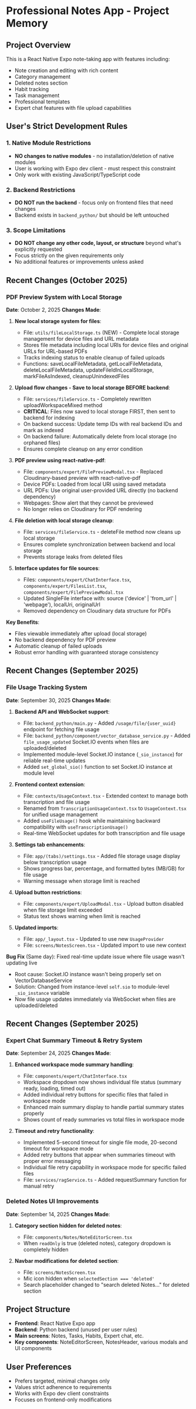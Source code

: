# Professional Notes App - Project Memory

## Project Overview
This is a React Native Expo note-taking app with features including:
- Note creation and editing with rich content
- Category management 
- Deleted notes section
- Habit tracking
- Task management
- Professional templates
- Expert chat features with file upload capabilities

## User's Strict Development Rules

### 1. Native Module Restrictions
- **NO changes to native modules** - no installation/deletion of native modules
- User is working with Expo dev client - must respect this constraint
- Only work with existing JavaScript/TypeScript code

### 2. Backend Restrictions  
- **DO NOT run the backend** - focus only on frontend files that need changes
- Backend exists in `backend_python/` but should be left untouched

### 3. Scope Limitations
- **DO NOT change any other code, layout, or structure** beyond what's explicitly requested
- Focus strictly on the given requirements only
- No additional features or improvements unless asked

## Recent Changes (October 2025)

### PDF Preview System with Local Storage
**Date**: October 2, 2025
**Changes Made**:
1. **New local storage system for files**:
   - File: `utils/fileLocalStorage.ts` (NEW) - Complete local storage management for device files and URL metadata
   - Stores file metadata including local URIs for device files and original URLs for URL-based PDFs
   - Tracks indexing status to enable cleanup of failed uploads
   - Functions: saveLocalFileMetadata, getLocalFileMetadata, deleteLocalFileMetadata, updateFileIdInLocalStorage, markFileAsIndexed, cleanupUnindexedFiles

2. **Upload flow changes - Save to local storage BEFORE backend**:
   - File: `services/fileService.ts` - Completely rewritten uploadWorkspaceMixed method
   - **CRITICAL**: Files now saved to local storage FIRST, then sent to backend for indexing
   - On backend success: Update temp IDs with real backend IDs and mark as indexed
   - On backend failure: Automatically delete from local storage (no orphaned files)
   - Ensures complete cleanup on any error condition

3. **PDF preview using react-native-pdf**:
   - File: `components/expert/FilePreviewModal.tsx` - Replaced Cloudinary-based preview with react-native-pdf
   - Device PDFs: Loaded from local URI using saved metadata
   - URL PDFs: Use original user-provided URL directly (no backend dependency)
   - Webpages: Show alert that they cannot be previewed
   - No longer relies on Cloudinary for PDF rendering

4. **File deletion with local storage cleanup**:
   - File: `services/fileService.ts` - deleteFile method now cleans up local storage
   - Ensures complete synchronization between backend and local storage
   - Prevents storage leaks from deleted files

5. **Interface updates for file sources**:
   - Files: `components/expert/ChatInterface.tsx`, `components/expert/FilesList.tsx`, `components/expert/FilePreviewModal.tsx`
   - Updated SingleFile interface with: source ('device' | 'from_url' | 'webpage'), localUri, originalUrl
   - Removed dependency on Cloudinary data structure for PDFs

**Key Benefits**:
- Files viewable immediately after upload (local storage)
- No backend dependency for PDF preview
- Automatic cleanup of failed uploads
- Robust error handling with guaranteed storage consistency

## Recent Changes (September 2025)

### File Usage Tracking System
**Date**: September 30, 2025
**Changes Made**:
1. **Backend API and WebSocket support**:
   - File: `backend_python/main.py` - Added `/usage/file/{user_uuid}` endpoint for fetching file usage
   - File: `backend_python/component/vector_database_service.py` - Added `file_usage_updated` Socket.IO events when files are uploaded/deleted
   - Implemented module-level Socket.IO instance (`_sio_instance`) for reliable real-time updates
   - Added `set_global_sio()` function to set Socket.IO instance at module level

2. **Frontend context extension**:
   - File: `contexts/UsageContext.tsx` - Extended context to manage both transcription and file usage
   - Renamed from `TranscriptionUsageContext.tsx` to `UsageContext.tsx` for unified usage management
   - Added `useFileUsage()` hook while maintaining backward compatibility with `useTranscriptionUsage()`
   - Real-time WebSocket updates for both transcription and file usage

3. **Settings tab enhancements**:
   - File: `app/(tabs)/settings.tsx` - Added file storage usage display below transcription usage
   - Shows progress bar, percentage, and formatted bytes (MB/GB) for file usage
   - Warning message when storage limit is reached

4. **Upload button restrictions**:
   - File: `components/expert/UploadModal.tsx` - Upload button disabled when file storage limit exceeded
   - Status text shows warning when limit is reached

5. **Updated imports**:
   - File: `app/_layout.tsx` - Updated to use new `UsageProvider`
   - File: `screens/NotesScreen.tsx` - Updated import to use new context

**Bug Fix** (Same day): Fixed real-time update issue where file usage wasn't updating live
   - Root cause: Socket.IO instance wasn't being properly set on VectorDatabaseService
   - Solution: Changed from instance-level `self.sio` to module-level `_sio_instance` variable
   - Now file usage updates immediately via WebSocket when files are uploaded/deleted

## Recent Changes (September 2025)

### Expert Chat Summary Timeout & Retry System
**Date**: September 24, 2025
**Changes Made**:
1. **Enhanced workspace mode summary handling**:
   - File: `components/expert/ChatInterface.tsx`
   - Workspace dropdown now shows individual file status (summary ready, loading, timed out)
   - Added individual retry buttons for specific files that failed in workspace mode
   - Enhanced main summary display to handle partial summary states properly
   - Shows count of ready summaries vs total files in workspace mode

2. **Timeout and retry functionality**:
   - Implemented 5-second timeout for single file mode, 20-second timeout for workspace mode
   - Added retry buttons that appear when summaries timeout with proper error messaging
   - Individual file retry capability in workspace mode for specific failed files
   - File: `services/ragService.ts` - Added requestSummary function for manual retry

### Deleted Notes UI Improvements
**Date**: September 14, 2025
**Changes Made**:
1. **Category section hidden for deleted notes**:
   - File: `components/Notes/NoteEditorScreen.tsx`
   - When `readOnly` is true (deleted notes), category dropdown is completely hidden
   
2. **Navbar modifications for deleted section**:
   - File: `screens/NotesScreen.tsx` 
   - Mic icon hidden when `selectedSection === 'deleted'`
   - Search placeholder changed to "search deleted Notes..." for deleted section

## Project Structure
- **Frontend**: React Native Expo app
- **Backend**: Python backend (unused per user rules)
- **Main screens**: Notes, Tasks, Habits, Expert chat, etc.
- **Key components**: NoteEditorScreen, NotesHeader, various modals and UI components

## User Preferences
- Prefers targeted, minimal changes only
- Values strict adherence to requirements
- Works with Expo dev client constraints
- Focuses on frontend-only modifications
